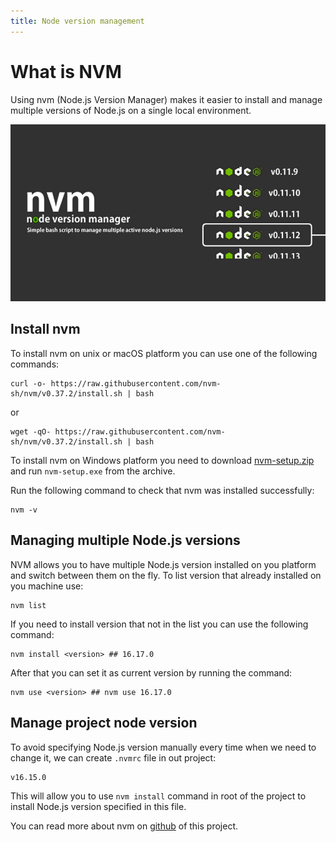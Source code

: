 ```yaml
---
title: Node version management
---
```


# What is NVM

Using nvm (Node.js Version Manager) makes it easier to install and manage multiple versions of Node.js on a single local environment.

![Node version manager](../img/nvm.png)

## Install nvm

To install nvm on unix or macOS platform you can use one of the following commands:

```shell
curl -o- https://raw.githubusercontent.com/nvm-sh/nvm/v0.37.2/install.sh | bash
```
or
```shell
wget -qO- https://raw.githubusercontent.com/nvm-sh/nvm/v0.37.2/install.sh | bash
```

To install nvm on Windows platform you need to download [nvm-setup.zip](https://github.com/coreybutler/nvm-windows/releases/download/1.1.9/nvm-setup.zip) and run `nvm-setup.exe` from the archive.

Run the following command to check that nvm was installed successfully:

```shell
nvm -v
```

## Managing multiple Node.js versions

NVM allows you to have multiple Node.js version installed on you platform and switch between them on the fly. To list version that already installed on you machine use:

```shell
nvm list
```

If you need to install version that not in the list you can use the following command:

```shell
nvm install <version> ## 16.17.0
```

After that you can set it as current version by running the command:

```shell
nvm use <version> ## nvm use 16.17.0
```

## Manage project node version

To avoid specifying Node.js version manually every time when we need to change it, we can create `.nvmrc` file in out project:

```text
v16.15.0
```

This will allow you to use `nvm install` command in root of the project to install Node.js version specified in this file.

You can read more about nvm on [github](https://github.com/nvm-sh/nvm) of this project.
